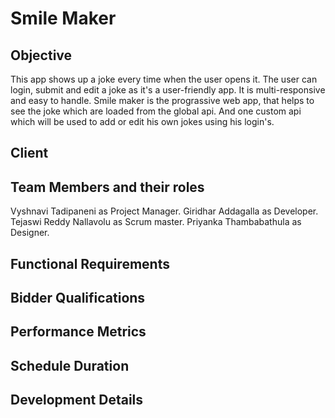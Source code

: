 
# Smile Maker
## Objective
This app shows up a joke every time when the user opens it. The user can login, submit and edit a joke as it's a user-friendly app. It is multi-responsive and easy to handle. Smile maker is the prograssive web app, that helps to see the joke which are loaded from the global api. And one custom api which will be used to add or edit his own jokes using his login's.

## Client
## Team Members and their roles
Vyshnavi Tadipaneni as Project Manager.
Giridhar Addagalla as Developer.
Tejaswi Reddy Nallavolu as Scrum master.
Priyanka Thambabathula as Designer.

## Functional Requirements
## Bidder Qualifications
## Performance Metrics
## Schedule Duration
## Development Details
